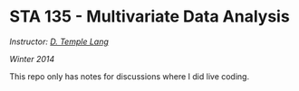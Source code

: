 # STA 135 - Multivariate Data Analysis

_Instructor: [D. Temple Lang][dtl]_

_Winter 2014_

[dtl]: http://www.stat.ucdavis.edu/~duncan/

This repo only has notes for discussions where I did live coding.
